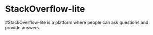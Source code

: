 # StackOverflow-lite
#StackOverflow-lite is a platform where people can ask questions and provide answers.
